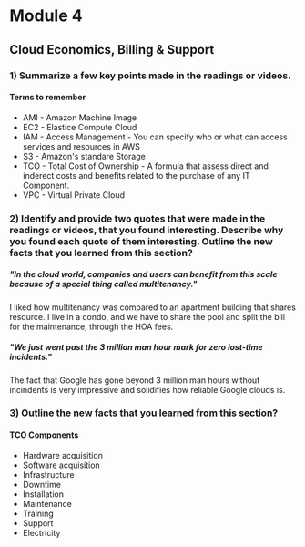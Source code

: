 # Module 4 
## Cloud Economics, Billing & Support


### 1) Summarize a few key points made in the readings or videos.
#### Terms to remember
- AMI - Amazon Machine Image
- EC2 - Elastice Compute Cloud
- IAM - Access Management - You can specify who or what can access services and resources in AWS
- S3 - Amazon's standare Storage
- TCO - Total Cost of Ownership - A formula that assess direct and inderect costs and benefits related to the purchase of any IT Component.
- VPC - Virtual Private Cloud


### 2) Identify and provide two quotes that were made in the readings or videos, that you found interesting. Describe why you found each quote of them interesting. Outline the new facts that you learned from this section?
##### "In the cloud world, companies and users can benefit from this scale because of a special thing called multitenancy." 
I liked how multitenancy was compared to an apartment building that shares resource.  I live in a condo, and we have to share the pool and split the bill for the maintenance, through the HOA fees.

##### "We just went past the 3 million man hour mark for zero lost-time incidents." 
The fact that Google has gone beyond 3 million man hours without incindents is very impressive and solidifies how reliable Google clouds is.

### 3) Outline the new facts that you learned from this section?

#### TCO Components
- Hardware acquisition
- Software acquisition
- Infrastructure
- Downtime
- Installation
- Maintenance
- Training
- Support
- Electricity
